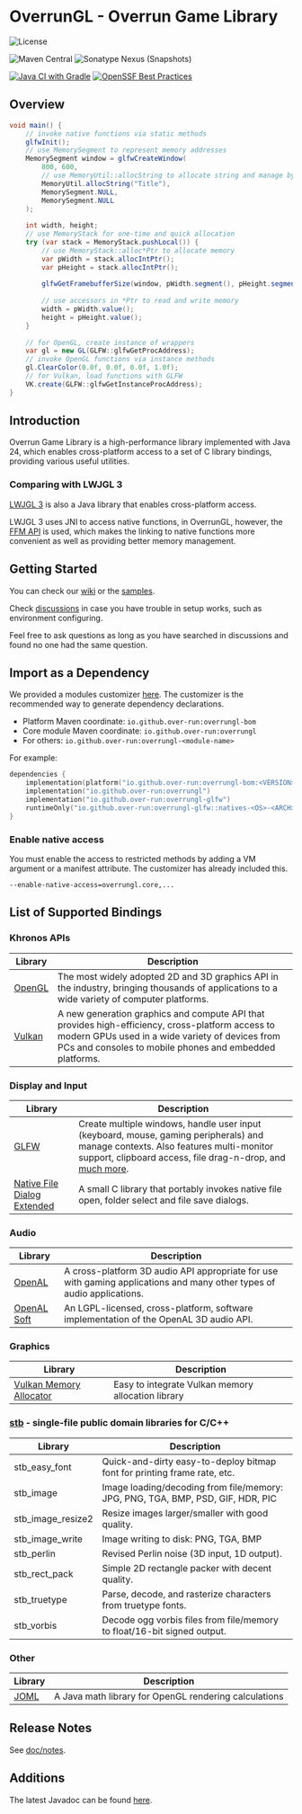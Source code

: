 # OverrunGL - Overrun Game Library

![License](https://img.shields.io/github/license/Over-Run/overrungl)

![Maven Central](https://img.shields.io/maven-central/v/io.github.over-run/overrungl)
![Sonatype Nexus (Snapshots)](https://img.shields.io/nexus/s/io.github.over-run/overrungl?server=https%3A%2F%2Fs01.oss.sonatype.org)

[![Java CI with Gradle](https://github.com/Over-Run/overrungl/actions/workflows/gradle.yml/badge.svg?event=push)](https://github.com/Over-Run/overrungl/actions/workflows/gradle.yml)
[![OpenSSF Best Practices](https://www.bestpractices.dev/projects/8279/badge)](https://www.bestpractices.dev/projects/8279)

## Overview

```java
void main() {
    // invoke native functions via static methods
    glfwInit();
    // use MemorySegment to represent memory addresses
    MemorySegment window = glfwCreateWindow(
        800, 600,
        // use MemoryUtil::allocString to allocate string and manage by GC
        MemoryUtil.allocString("Title"),
        MemorySegment.NULL,
        MemorySegment.NULL
    );
    
    int width, height;
    // use MemoryStack for one-time and quick allocation
    try (var stack = MemoryStack.pushLocal()) {
        // use MemoryStack::alloc*Ptr to allocate memory
        var pWidth = stack.allocIntPtr();
        var pHeight = stack.allocIntPtr();
        
        glfwGetFramebufferSize(window, pWidth.segment(), pHeight.segment());
        
        // use accessors in *Ptr to read and write memory
        width = pWidth.value();
        height = pHeight.value();
    }
    
    // for OpenGL, create instance of wrappers
    var gl = new GL(GLFW::glfwGetProcAddress);
    // invoke OpenGL functions via instance methods
    gl.ClearColor(0.0f, 0.0f, 0.0f, 1.0f);
    // for Vulkan, load functions with GLFW
    VK.create(GLFW::glfwGetInstanceProcAddress);
}
```

## Introduction

Overrun Game Library is a high-performance library implemented with Java 24,
which enables cross-platform access to a set of C library bindings, providing various useful utilities.

### Comparing with LWJGL 3

[LWJGL 3](https://github.com/LWJGL/lwjgl3) is also a Java library that enables cross-platform access.

LWJGL 3 uses JNI to access native functions, in OverrunGL, however,
the [FFM API](https://openjdk.org/jeps/454) is used, which makes the linking to native functions more convenient
as well as providing better memory management.

## Getting Started

You can check our [wiki](https://github.com/Over-Run/overrungl/wiki) or
the [samples](modules/samples/src/test/java/overrungl/demo).

Check [discussions](https://github.com/Over-Run/overrungl/discussions) in case you have trouble in setup works, such as environment configuring.

Feel free to ask questions as long as you have searched in discussions and found no one had the same question.

## Import as a Dependency

We provided a modules customizer [here](https://over-run.github.io/overrungl-gen/). The customizer is the recommended way to generate dependency declarations.

- Platform Maven coordinate: `io.github.over-run:overrungl-bom`
- Core module Maven coordinate: `io.github.over-run:overrungl`
- For others: `io.github.over-run:overrungl-<module-name>`

For example:

```kotlin
dependencies {
    implementation(platform("io.github.over-run:overrungl-bom:<VERSION>"))
    implementation("io.github.over-run:overrungl")
    implementation("io.github.over-run:overrungl-glfw")
    runtimeOnly("io.github.over-run:overrungl-glfw::natives-<OS>-<ARCH>")
}
```

<!--### Using -SNAPSHOT Versions

We publish `-SNAPSHOT` versions frequently.

For `-SNAPSHOT` versions, you can check
the [list of available versions](https://s01.oss.sonatype.org/content/repositories/snapshots/io/github/over-run/overrungl/maven-metadata.xml)
and include this maven repository:

```kotlin
repositories {
    maven("https://s01.oss.sonatype.org/content/repositories/snapshots")
}
```-->

### Enable native access

You must enable the access to restricted methods by adding a VM argument or a manifest attribute.
The customizer has already included this.

```
--enable-native-access=overrungl.core,...
```

## List of Supported Bindings

### Khronos APIs

| Library                                   | Description                                                                                                                                                                                                    |
|-------------------------------------------|----------------------------------------------------------------------------------------------------------------------------------------------------------------------------------------------------------------|
| [OpenGL](https://www.khronos.org/opengl/) | The most widely adopted 2D and 3D graphics API in the industry, bringing thousands of applications to a wide variety of computer platforms.                                                                    |
| [Vulkan](https://www.khronos.org/vulkan/) | A new generation graphics and compute API that provides high-efficiency, cross-platform access to modern GPUs used in a wide variety of devices from PCs and consoles to mobile phones and embedded platforms. |

### Display and Input

| Library                                                                          | Description                                                                                                                                                                                                                                |
|----------------------------------------------------------------------------------|--------------------------------------------------------------------------------------------------------------------------------------------------------------------------------------------------------------------------------------------|
| [GLFW](http://www.glfw.org/)                                                     | Create multiple windows, handle user input (keyboard, mouse, gaming peripherals) and manage contexts. Also features multi-monitor support, clipboard access, file drag-n-drop, and [much more](http://www.glfw.org/docs/latest/news.html). |
| [Native File Dialog Extended](https://github.com/btzy/nativefiledialog-extended) | A small C library that portably invokes native file open, folder select and file save dialogs.                                                                                                                                             |

### Audio

| Library                                 | Description                                                                                                            |
|-----------------------------------------|------------------------------------------------------------------------------------------------------------------------|
| [OpenAL](https://www.openal.org/)       | A cross-platform 3D audio API appropriate for use with gaming applications and many other types of audio applications. |
| [OpenAL Soft](https://openal-soft.org/) | An LGPL-licensed, cross-platform, software implementation of the OpenAL 3D audio API.                                  |

### Graphics

| Library                                                                                      | Description                                        |
|----------------------------------------------------------------------------------------------|----------------------------------------------------|
| [Vulkan Memory Allocator](https://github.com/GPUOpen-LibrariesAndSDKs/VulkanMemoryAllocator) | Easy to integrate Vulkan memory allocation library |


### [stb](https://github.com/nothings/stb) - single-file public domain libraries for C/C++

| Library           | Description                                                                     |
|-------------------|---------------------------------------------------------------------------------|
| stb_easy_font     | Quick-and-dirty easy-to-deploy bitmap font for printing frame rate, etc.        |
| stb_image         | Image loading/decoding from file/memory: JPG, PNG, TGA, BMP, PSD, GIF, HDR, PIC |
| stb_image_resize2 | Resize images larger/smaller with good quality.                                 |
| stb_image_write   | Image writing to disk: PNG, TGA, BMP                                            |
| stb_perlin        | Revised Perlin noise (3D input, 1D output).                                     |
| stb_rect_pack     | Simple 2D rectangle packer with decent quality.                                 |
| stb_truetype      | Parse, decode, and rasterize characters from truetype fonts.                    |
| stb_vorbis        | Decode ogg vorbis files from file/memory to float/16-bit signed output.         |

### Other

| Library                                 | Description                                           |
|-----------------------------------------|-------------------------------------------------------|
| [JOML](https://github.com/JOML-CI/JOML) | A Java math library for OpenGL rendering calculations |

## Release Notes

See [doc/notes](doc/notes/README.md).

## Additions

The latest Javadoc can be found [here](https://over-run.github.io/overrungl/).

[//]: # (### Credits)

[//]: # ([<img src="https://resources.jetbrains.com/storage/products/company/brand/logos/jb_beam.png" alt="JetBrains Logo &#40;Main&#41; logo." width="128" height="128">]&#40;https://jb.gg/OpenSourceSupport&#41;)
